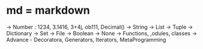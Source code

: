 # md = markdown

-> Number : 1234, 3.1416, 3+4j, ob111, Decimal()
-> String
-> List
-> Tuple
-> Dictionary
-> Set
-> File
-> Boolean
-> None
-> Functions, ,odules, classes
-> Advance - Decoratora, Generators, Iterators,  MetaProgramming
